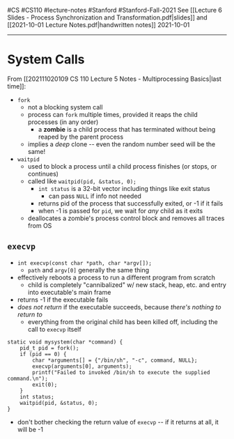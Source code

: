 #CS #CS110 #lecture-notes #Stanford #Stanford-Fall-2021 
See [[Lecture 6 Slides - Process Synchronization and Transformation.pdf|slides]] and [[2021-10-01 Lecture Notes.pdf|handwritten notes]]
2021-10-01
___
# System Calls
From [[202111020109 CS 110 Lecture 5 Notes - Multiprocessing Basics|last time]]:
- `fork`
	- not a blocking system call
	- process can `fork` multiple times, provided it reaps the child processes (in any order)
		- a **zombie** is a child process that has terminated without being reaped by the parent process
	- implies a *deep* clone -- even the random number seed will be the same!
- `waitpid`
	- used to block a process until a child process finishes (or stops, or continues)
	- called like `waitpid(pid, &status, 0);`
		- `int status` is a 32-bit vector including things like exit status
			- can pass `NULL` if info not needed
		- returns pid of the process that successfully exited, or -1 if it fails
		- when -1 is passed for `pid`, we wait for *any* child as it exits
	- deallocates a zombie's process control block and removes all traces from OS

## `execvp`
- `int execvp(const char *path, char *argv[]);`
	- `path` and `argv[0]` generally the same thing
- effectively reboots a process to run a different program from scratch
	- child is completely "cannibalized" w/ new stack, heap, etc. and entry into executable's main frame
- returns -1 if the executable fails
- *does not return* if the executable succeeds, because *there's nothing to return to*
	- everything from the original child has been killed off, including the call to `execvp` itself

```
static void mysystem(char *command) {
	pid_t pid = fork();
	if (pid == 0) {
		char *arguments[] = {"/bin/sh", "-c", command, NULL};
		execvp(arguments[0], arguments);
		printf("Failed to invoked /bin/sh to execute the supplied command.\n");
		exit(0);
	}
	int status;
	waitpid(pid, &status, 0);
}
```
- don't bother checking the return value of `execvp` -- if it returns at all, it will be -1